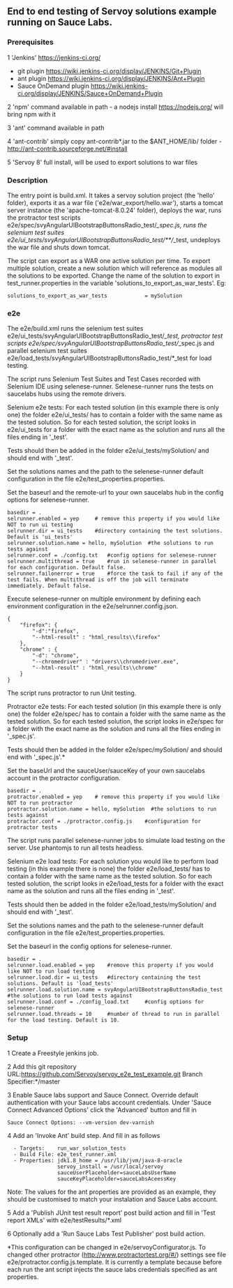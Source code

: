 ## End to end testing of Servoy solutions example running on Sauce Labs.

### Prerequisites 

1 'Jenkins' https://jenkins-ci.org/
  - git plugin https://wiki.jenkins-ci.org/display/JENKINS/Git+Plugin
  - ant plugin https://wiki.jenkins-ci.org/display/JENKINS/Ant+Plugin
  - Sauce OnDemand plugin https://wiki.jenkins-ci.org/display/JENKINS/Sauce+OnDemand+Plugin

2 'npm' command available in path - a nodejs install https://nodejs.org/ will bring npm with it

3 'ant' command available in path

4 'ant-contrib' simply copy ant-contrib*.jar to the $ANT_HOME/lib/ folder - http://ant-contrib.sourceforge.net/#install

5 'Servoy 8' full install, will be used to export solutions to war files

### Description

The entry point is build.xml. It takes a servoy solution project (the 'hello' folder), exports it as a war file ('e2e/war_export/hello.war'), starts a tomcat server instance (the 'apache-tomcat-8.0.24' folder),  deploys the war, runs the protractor test scripts e2e/spec/svyAngularUIBootstrapButtonsRadio_test/*_spec.js, runs the selenium test suites e2e/ui_tests/svyAngularUIBootstrapButtonsRadio_test/**/*_test, undeploys the war file and shuts down tomcat.

The script can export as a WAR one active solution per time. To export multiple solution, create a new solution which will reference as modules all the solutions to be exported. Change the name of the solution to export in test_runner.properties in the variable 'solutions_to_export_as_war_tests'. Eg:

```
solutions_to_export_as_war_tests			= mySolution
```

### e2e

The e2e/build.xml runs the selenium test suites e2e/ui_tests/svyAngularUIBootstrapButtonsRadio_test/*_test, protractor test scripts e2e/spec/svyAngularUIBootstrapButtonsRadio_test/*_spec.js and parallel selenium test suites e2e/load_tests/svyAngularUIBootstrapButtonsRadio_test/*_test for load testing.

The script runs Selenium Test Suites and Test Cases recorded with Selenium IDE using selenese-runner. Selenese-runner runs the tests on saucelabs hubs using the remote drivers.

Selenium e2e tests: For each tested solution (in this example there is only one) the folder e2e/ui_tests/ has to contain a folder with the same name as the tested solution. So for each tested solution, the script looks in e2e/ui_tests for a folder with the exact name as the solution and runs all the files ending in '_test'.

Tests should then be added in the folder e2e/ui_tests/mySolution/ and should end with '_test'.

Set the solutions names and the path to the selenese-runner default configuration in the file e2e/test_properties.properties.

Set the baseurl and the remote-url to your own saucelabs hub in the config options for selenese-runner.

```
basedir = .
selrunner.enabled = yep		# remove this property if you would like NOT to run ui testing
selrunner.dir = ui_tests	#directory containing the test solutions. Default is 'ui_tests'
selrunner.solution.name = hello, mySolution  #the solutions to run tests against
selrunner.conf = ./config.txt   #config options for selenese-runner
selrunner.multithread = true	#run in selenese-runner in parallel for each configuration. Default false.
selrunner.failonerror = true	#force the task to fail if any of the test fails. When multithread is off the job will terminate immediately. Default false.
```

Execute selenese-runner on multiple environment by defining each environment configuration in the e2e/selrunner.config.json.

```
{
    "firefox": {
        "-d":"firefox",
        "--html-result" : "html_results\\firefox"
    },
    "chrome" : {
        "-d": "chrome",
        "--chromedriver" : "drivers\\chromedriver.exe",
        "--html-result" : "html_results\\chrome"
    }
}
```

The script runs protractor to run Unit testing.

Protractor e2e tests: For each tested solution (in this example there is only one) the folder e2e/spec/ has to contain a folder with the same name as the tested solution. So for each tested solution, the script looks in e2e/spec for a folder with the exact name as the solution and runs all the files ending in '_spec.js'.

Tests should then be added in the folder e2e/spec/mySolution/ and should end with '_spec.js'.*

Set the baseUrl and the sauceUser/sauceKey of your own saucelabs account in the protractor configuration.

```
basedir = .
protractor.enabled = yep	# remove this property if you would like NOT to run protractor
protractor.solution.name = hello, mySolution  #the solutions to run tests against
protractor.conf = ./protractor.config.js    #configuration for protractor tests
```

The script runs parallel selenese-runner jobs to simulate load testing on the server. Use phantomjs to run all tests headless.

Selenium e2e load tests: For each solution you would like to perform load testing (in this example there is none) the folder e2e/load_tests/ has to contain a folder with the same name as the tested solution. So for each tested solution, the script looks in e2e/load_tests for a folder with the exact name as the solution and runs all the files ending in '_test'.

Tests should then be added in the folder e2e/load_tests/mySolution/ and should end with '_test'.

Set the solutions names and the path to the selenese-runner default configuration in the file e2e/test_properties.properties.

Set the baseurl in the config options for selenese-runner.

```
basedir = .
selrunner.load.enabled = yep	#remove this property if you would like NOT to run load testing
selrunner.load.dir = ui_tests	#directory containing the test solutions. Default is 'load_tests'
selrunner.load.solution.name = svyAngularUIBootstrapButtonsRadio_test	#the solutions to run load tests against
selrunner.load.conf = ./config_load.txt 	#config options for selenese-runner
selrunner.load.threads = 10		#number of thread to run in parallel for the load testing. Default is 10.
```

### Setup

1 Create a Freestyle jenkins job.

2 Add this git repository URL:https://github.com/Servoy/servoy_e2e_test_example.git Branch Specifier:*/master

3 Enable Sauce labs support and Sauce Connect. Override default authentication with your Sauce labs account credentials. Under 'Sauce Connect Advanced Options' click the 'Advanced' button and fill in 
```
Sauce Connect Options: --vm-version dev-varnish
```

4 Add an 'Invoke Ant' build step. And fill in as follows
```
  - Targets: 	run_war_solution_tests
  - Build File: e2e_test_runner.xml
  - Properties: jdk1.8_home = /usr/lib/jvm/java-8-oracle
				servoy_install = /usr/local/servoy
				sauceUserPlaceholder=sauceLabsUserName
				sauceKeyPlaceholder=sauceLabsAceessKey
```
Note: The values for the ant properties are provided as an example, they should be customised to match your instalation and Sauce Labs account.

5 Add a 'Publish JUnit test result report' post build action and fill in 'Test report XMLs' with 
e2e/testResults/*.xml

6 Optionally add a 'Run Sauce Labs Test Publisher' post build action.

*This configuration can be changed in e2e/servoyConfigurator.js. To changed other protractor (http://www.protractortest.org/#/) settings see file e2e/protractor.config.js.template. It is currently a template because before each run the ant script injects the sauce labs credentials specified as ant properties.
